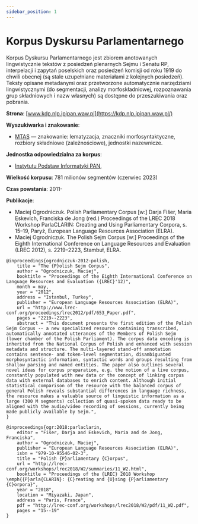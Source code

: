 ```yaml
---
sidebar_position: 1
---
```


# Korpus Dyskursu Parlamentarnego

Korpus Dyskursu Parlamentarnego jest zbiorem anotowanych lingwistycznie tekstów z posiedzeń plenarnych Sejmu i Senatu RP, interpelacji i zapytań poselskich oraz posiedzeń komisji od roku 1919 do chwili obecnej (są stale uzupełniane materiałami z kolejnych posiedzeń). Teksty opisane metadanymi oraz przetworzone automatycznie narzędziami lingwistycznymi (do segmentacji, analizy morfoskładniowej, rozpoznawania grup składniowych i nazw własnych) są dostępne do przeszukiwania oraz pobrania.

__Strona__: [www.kdp.nlp.ipipan.waw.pl](https://kdp.nlp.ipipan.waw.pl/)

__Wyszukiwarka i znakowanie__:
* [MTAS](https://nkjp.nlp.ipipan.waw.pl/) — znakowanie: lematyzacja, znaczniki morfosyntaktyczne, rozbiory składniowe (zależnościowe), jednostki nazewnicze. 

__Jednostka odpowiedzialna za korpus__:
* [Instytutu Podstaw Informatyki PAN](http://www.ipipan.waw.pl/), 

__Wielkość korpusu__: 781 milionów segmentów (czerwiec 2023)

__Czas powstania__: 2011-

__Publikacje__:
* Maciej Ogrodniczuk. Polish Parliamentary Corpus [w:] Darja Fišer, Maria Eskevich, Franciska de Jong (red.) Proceedings of the LREC 2018 Workshop ParlaCLARIN: Creating and Using Parliamentary Corpora, s. 15–19, Paryż, European Language Resources Association (ELRA).
* Maciej Ogrodniczuk. The Polish Sejm Corpus [w:] Proceedings of the Eighth International Conference on Language Resources and Evaluation (LREC 2012), s. 2219–2223, Stambuł, ELRA.

```
@inproceedings{ogrodniczuk-2012-polish,
    title = "The {P}olish Sejm Corpus",
    author = "Ogrodniczuk, Maciej",
    booktitle = "Proceedings of the Eighth International Conference on Language Resources and Evaluation ({LREC}'12)",
    month = may,
    year = "2012",
    address = "Istanbul, Turkey",
    publisher = "European Language Resources Association (ELRA)",
    url = "http://www.lrec-conf.org/proceedings/lrec2012/pdf/653_Paper.pdf",
    pages = "2219--2223",
    abstract = "This document presents the first edition of the Polish Sejm Corpus -- a new specialized resource containing transcribed, automatically annotated utterances of the Members of Polish Sejm (lower chamber of the Polish Parliament). The corpus data encoding is inherited from the National Corpus of Polish and enhanced with session metadata and structure. The multi-layered stand-off annotation contains sentence- and token-level segmentation, disambiguated morphosyntactic information, syntactic words and groups resulting from shallow parsing and named entities. The paper also outlines several novel ideas for corpus preparation, e.g. the notion of a live corpus, constantly populated with new data or the concept of linking corpus data with external databases to enrich content. Although initial statistical comparison of the resource with the balanced corpus of general Polish reveals substantial differences in language richness, the resource makes a valuable source of linguistic information as a large (300 M segments) collection of quasi-spoken data ready to be aligned with the audio/video recording of sessions, currently being made publicly available by Sejm.",
}
```

```
@inproceedings{ogr:2018:parlaclarin,
    editor = "Fišer, Darja and Eskevich, Maria and de Jong, Franciska",
    author = "Ogrodniczuk, Maciej",
    publisher = "European Language Resources Association (ELRA)",
    isbn = "979-10-95546-02-3",
    title = "Polish {P}arliamentary {C}orpus",
    url = "http://lrec-conf.org/workshops/lrec2018/W2/summaries/11_W2.html",
    booktitle = "Proceedings of the {LREC} 2018 Workshop \emph{{P}arla{CLARIN}: {C}reating and {U}sing {P}arliamentary {C}orpora}",
    year = "2018",
    location = "Miyazaki, Japan",
    address = "Paris, France",
    pdf = "http://lrec-conf.org/workshops/lrec2018/W2/pdf/11_W2.pdf",
    pages = "15--19"
}
```
